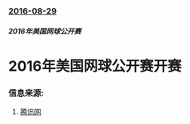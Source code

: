 ### [2016-08-29](/news/2016/08/29/index.md)

##### 2016年美国网球公开赛
# 2016年美国网球公开赛开赛 




### 信息来源:

1. [腾讯网](http://sports.qq.com/a/20160830/040637.htm)

